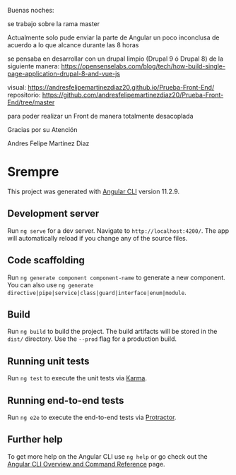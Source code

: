 Buenas noches:

se trabajo sobre la rama master

Actualmente solo pude enviar la parte de Angular un poco inconclusa de acuerdo a lo que alcance durante las 8 horas

se pensaba en desarrollar con un drupal limpio (Drupal 9 ó Drupal 8) de la siguiente manera:
https://opensenselabs.com/blog/tech/how-build-single-page-application-drupal-8-and-vue-js

visual:   https://andresfelipemartinezdiaz20.github.io/Prueba-Front-End/
repositorio: https://github.com/andresfelipemartinezdiaz20/Prueba-Front-End/tree/master 

para poder realizar un Front de manera totalmente desacoplada

Gracias por su Atención

Andres Felipe Martinez Diaz


# Srempre

This project was generated with [Angular CLI](https://github.com/angular/angular-cli) version 11.2.9.

## Development server

Run `ng serve` for a dev server. Navigate to `http://localhost:4200/`. The app will automatically reload if you change any of the source files.

## Code scaffolding

Run `ng generate component component-name` to generate a new component. You can also use `ng generate directive|pipe|service|class|guard|interface|enum|module`.

## Build

Run `ng build` to build the project. The build artifacts will be stored in the `dist/` directory. Use the `--prod` flag for a production build.

## Running unit tests

Run `ng test` to execute the unit tests via [Karma](https://karma-runner.github.io).

## Running end-to-end tests

Run `ng e2e` to execute the end-to-end tests via [Protractor](http://www.protractortest.org/).

## Further help

To get more help on the Angular CLI use `ng help` or go check out the [Angular CLI Overview and Command Reference](https://angular.io/cli) page.
